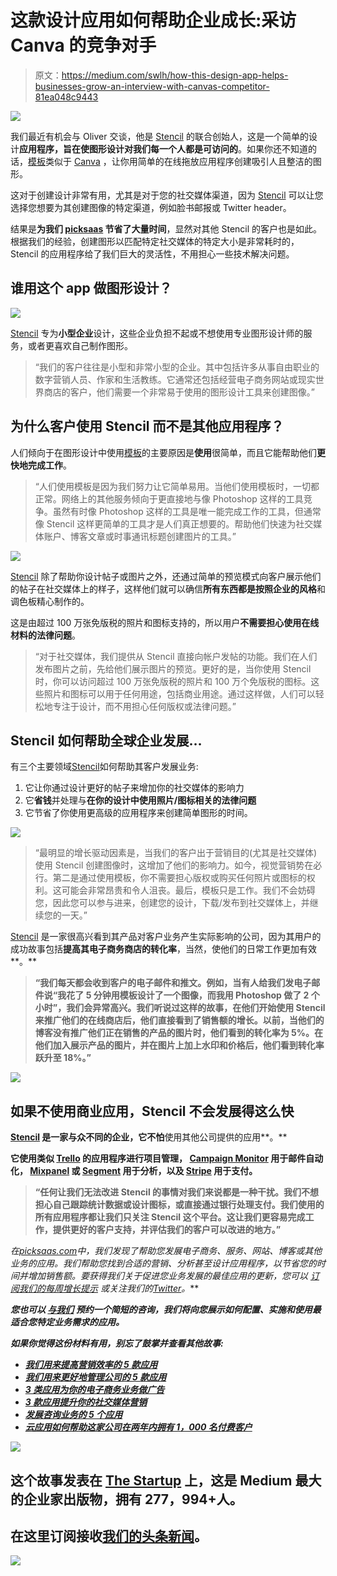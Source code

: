 # 这款设计应用如何帮助企业成长:采访 Canva 的竞争对手

> 原文：<https://medium.com/swlh/how-this-design-app-helps-businesses-grow-an-interview-with-canvas-competitor-81ea048c9443>

![](img/56aa902114818bf7a3ad377e5b1090f0.png)

我们最近有机会与 Oliver 交谈，他是 [Stencil](https://goo.gl/b5p49y) 的联合创始人，这是一个简单的设计**应用程序，旨在使图形设计对我们每一个人都是可访问的**。如果你还不知道的话，[模板](https://goo.gl/b5p49y)类似于 [Canva](https://goo.gl/c3qGeP) ，让你用简单的在线拖放应用程序创建吸引人且整洁的图形。

这对于创建设计非常有用，尤其是对于您的社交媒体渠道，因为 [Stencil](https://goo.gl/b5p49y) 可以让您选择您想要为其创建图像的特定渠道，例如脸书邮报或 Twitter header。

结果是**为我们 [picksaas](http://www.picksaas.com) 节省了大量时间**，显然对其他 Stencil 的客户也是如此。根据我们的经验，创建图形以匹配特定社交媒体的特定大小是非常耗时的，Stencil 的应用程序给了我们巨大的灵活性，不用担心一些技术解决问题。

## 谁用这个 app 做图形设计？

![](img/5daae223be86d0b38e014b010fdff05f.png)

[Stencil](https://goo.gl/b5p49y) 专为**小型企业**设计，这些企业负担不起或不想使用专业图形设计师的服务，或者更喜欢自己制作图形。

> “我们的客户往往是小型和非常小型的企业。其中包括许多从事自由职业的数字营销人员、作家和生活教练。它通常还包括经营电子商务网站或现实世界商店的客户，他们需要一个非常易于使用的图形设计工具来创建图像。”

## 为什么客户使用 Stencil 而不是其他应用程序？

人们倾向于在图形设计中使用[模板](https://goo.gl/b5p49y)的主要原因是**使用**很简单，而且它能帮助他们**更快地完成工作**。

> “人们使用模板是因为我们努力让它简单易用。当他们使用模板时，一切都正常。网络上的其他服务倾向于更直接地与像 Photoshop 这样的工具竞争。虽然有时像 Photoshop 这样的工具是唯一能完成工作的工具，但通常像 Stencil 这样更简单的工具才是人们真正想要的。帮助他们快速为社交媒体账户、博客文章或时事通讯标题创建图片的工具。”

![](img/d5c7385d9fadf8518889ce6c1dcc5f20.png)

[Stencil](https://goo.gl/b5p49y) 除了帮助你设计帖子或图片之外，还通过简单的预览模式向客户展示他们的帖子在社交媒体上的样子，这样他们就可以确信**所有东西都是按照企业的风格**和调色板精心制作的。

这是由超过 100 万张免版税的照片和图标支持的，所以用户**不需要担心使用在线材料的法律问题**。

> “对于社交媒体，我们提供从 Stencil 直接向帐户发帖的功能。我们在人们发布图片之前，先给他们展示图片的预览。更好的是，当你使用 Stencil 时，你可以访问超过 100 万张免版税的照片和 100 万个免版税的图标。这些照片和图标可以用于任何用途，包括商业用途。通过这样做，人们可以轻松地专注于设计，而不用担心任何版权或法律问题。”

## Stencil 如何帮助全球企业发展…

有三个主要领域[Stencil](https://goo.gl/b5p49y)如何帮助其客户发展业务:

1.  它让你通过设计更好的帖子来增加你的社交媒体的影响力
2.  它**省钱**并处理与**在你的设计中使用照片/图标相关的法律问题**
3.  它节省了你使用更高级的应用程序来创建简单图形的时间。

![](img/17dbf3154a527890a3f19b56401ead54.png)

> “最明显的增长驱动因素是，当我们的客户出于营销目的(尤其是社交媒体)使用 Stencil 创建图像时，这增加了他们的影响力。如今，视觉营销势在必行。第二是通过使用模板，你不需要担心版权或购买任何照片或图标的权利。这可能会非常昂贵和令人沮丧。最后，模板只是工作。我们不会妨碍您，因此您可以参与进来，创建您的设计，下载/发布到社交媒体上，并继续您的一天。”

[Stencil](https://goo.gl/b5p49y) 是一家很高兴看到其产品对客户业务产生实际影响的公司，因为其用户的成功故事包括**提高其电子商务商店的转化率**，当然，使他们的日常工作更加有效**。**

> **“我们每天都会收到客户的电子邮件和推文。例如，当有人给我们发电子邮件说“我花了 5 分钟用模板设计了一个图像，而我用 Photoshop 做了 2 个小时”，我们会异常高兴。我们听说过这样的故事，在他们开始使用 Stencil 来推广他们的在线商店后，他们直接看到了销售额的增长。以前，当他们的博客没有推广他们正在销售的产品的图片时，他们看到的转化率为 5%。在他们加入展示产品的图片，并在图片上加上水印和价格后，他们看到转化率跃升至 18%。”**

**![](img/bbe529b7d5670c39d01ea1d920214302.png)**

## **如果不使用商业应用，Stencil 不会发展得这么快**

**[Stencil](https://goo.gl/b5p49y) 是一家与众不同的企业，它不怕**使用其他公司提供的应用**。**

**它使用类似 [Trello](https://goo.gl/MsNoUJ) 的应用程序进行项目管理， [Campaign Monitor](https://goo.gl/MtdS25) 用于邮件自动化， [Mixpanel](https://goo.gl/5uDJCY) 或 [Segment](http://segment.com/) 用于分析，以及 [Stripe](https://stripe.com) 用于支付。**

> **“任何让我们无法改进 Stencil 的事情对我们来说都是一种干扰。我们不想担心自己跟踪统计数据或设计图标，或直接通过银行处理支付。我们使用的所有应用程序都让我们只关注 Stencil 这个平台。这让我们更容易完成工作，提供更好的客户支持，并评估我们的客户可以改进的地方。”**

***在*[*picksaas.com*](https://goo.gl/db4Mmh)*中，我们发现了帮助您发展电子商务、服务、网站、博客或其他业务的应用。我们帮助您找到合适的营销、分析甚至设计应用程序，以节省您的时间并增加销售额。要获得我们关于促进您业务发展的最佳应用的更新，您可以* [*订阅我们的每周增长提示*](https://picksaas.us16.list-manage.com/subscribe/post?u=0a811ad254e7cd14718599e3a&id=bdf0cfd955) *或关注我们的*[*Twitter*](https://twitter.com/picksaas)*。***

***您也可以* [*与我们*](https://app.acuityscheduling.com/schedule.php?owner=14759847) *预约一个简短的咨询，我们将向您展示如何配置、实施和使用最适合您特定业务需求的应用。***

***如果你觉得这份材料有用，别忘了鼓掌并查看其他故事:***

*   **[*我们用来提高营销效率的 5 款应用*](https://goo.gl/tb5ek5)**
*   **[*我们用来更好地管理公司的 5 款应用*](https://goo.gl/sQ5Xax)**
*   **[*3 类应用为你的电子商务业务做广告*](https://goo.gl/q61vg8)**
*   **[*3 款应用提升你的社交媒体营销*](https://goo.gl/fn6bxT)**
*   **[*发展咨询业务的 5 个应用*](https://goo.gl/C8AHQp)**
*   **[*云应用如何帮助这家公司在两年内拥有 1，000 名付费客户*](https://goo.gl/nQA8vT)**

**![](img/731acf26f5d44fdc58d99a6388fe935d.png)**

## **这个故事发表在 [The Startup](https://medium.com/swlh) 上，这是 Medium 最大的企业家出版物，拥有 277，994+人。**

## **在这里订阅接收[我们的头条新闻](http://growthsupply.com/the-startup-newsletter/)。**

**![](img/731acf26f5d44fdc58d99a6388fe935d.png)**
